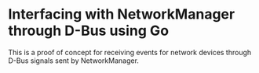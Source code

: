 # Interfacing with NetworkManager through D-Bus using Go

This is a proof of concept for receiving events for network devices through D-Bus signals sent by NetworkManager.
